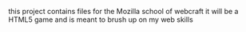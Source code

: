 this project contains files for the Mozilla school of webcraft
it will be a HTML5 game and is meant to brush up on my web skills
